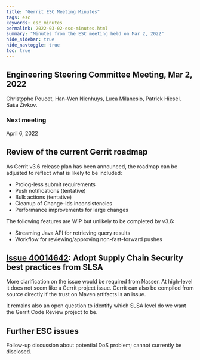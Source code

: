 ```yaml
---
title: "Gerrit ESC Meeting Minutes"
tags: esc
keywords: esc minutes
permalink: 2022-03-02-esc-minutes.html
summary: "Minutes from the ESC meeting held on Mar 2, 2022"
hide_sidebar: true
hide_navtoggle: true
toc: true
---
```


## Engineering Steering Committee Meeting, Mar 2, 2022

Christophe Poucet, Han-Wen Nienhuys, Luca Milanesio, Patrick Hiesel, Saša Živkov.

### Next meeting

April 6, 2022

## Review of the current Gerrit roadmap

As Gerrit v3.6 release plan has been announced, the roadmap can be
adjusted to reflect what is likely to be included:

- Prolog-less submit requirements
- Push notifications (tentative)
- Bulk actions (tentative)
- Cleanup of Change-Ids inconsistencies
- Performance improvements for large changes

The following features are WIP but unlikely to be completed by v3.6:

- Streaming Java API for retrieving query results
- Workflow for reviewing/approving non-fast-forward pushes

## [Issue 40014642](https://issues.gerritcodereview.com/issues/40014642): Adopt Supply Chain Security best practices from SLSA

More clarification on the issue would be required from Nasser. At high-level
it does not seem like a Gerrit project issue. Gerrit can also be compiled
from source directly if the trust on Maven artifacts is an issue.

It remains also an open question to identify which SLSA level do we want
the Gerrit Code Review project to be.

## Further ESC issues

Follow-up discussion about potential DoS problem; cannot currently be disclosed.
